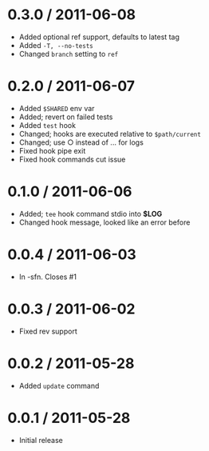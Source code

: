 
0.3.0 / 2011-06-08 
==================

  * Added optional ref support, defaults to latest tag
  * Added `-T, --no-tests`
  * Changed `branch` setting to `ref`

0.2.0 / 2011-06-07 
==================

  * Added `$SHARED` env var
  * Added; revert on failed tests
  * Added `test` hook
  * Changed; hooks are executed relative to `$path/current`
  * Changed; use ○ instead of ... for logs
  * Fixed hook pipe exit
  * Fixed hook commands cut issue

0.1.0 / 2011-06-06 
==================

  * Added; `tee` hook command stdio into __$LOG__
  * Changed hook message, looked like an error before

0.0.4 / 2011-06-03 
==================

  * ln -sfn. Closes #1

0.0.3 / 2011-06-02 
==================

  * Fixed rev support

0.0.2 / 2011-05-28 
==================

  * Added `update` command

0.0.1 / 2011-05-28 
==================

  * Initial release
